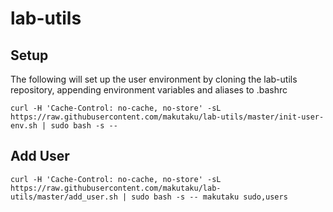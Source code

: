 # lab-utils

## Setup

The following will set up the user environment by cloning the lab-utils repository, appending environment variables and aliases to .bashrc
```
curl -H 'Cache-Control: no-cache, no-store' -sL https://raw.githubusercontent.com/makutaku/lab-utils/master/init-user-env.sh | sudo bash -s --
```

## Add User
```
curl -H 'Cache-Control: no-cache, no-store' -sL https://raw.githubusercontent.com/makutaku/lab-utils/master/add_user.sh | sudo bash -s -- makutaku sudo,users
```

